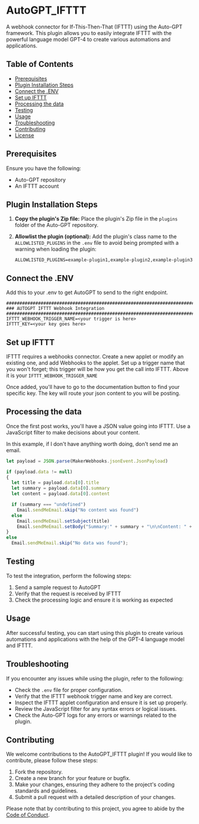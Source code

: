 # AutoGPT_IFTTT
A webhook connector for If-This-Then-That (IFTTT) using the Auto-GPT framework. This plugin allows you to easily integrate IFTTT with the powerful language model GPT-4 to create various automations and applications.

## Table of Contents

- [Prerequisites](#prerequisites)
- [Plugin Installation Steps](#plugin-installation-steps)
- [Connect the .ENV](#connect-the-env)
- [Set up IFTTT](#set-up-ifttt)
- [Processing the data](#processing-the-data)
- [Testing](#testing)
- [Usage](#usage)
- [Troubleshooting](#troubleshooting)
- [Contributing](#contributing)
- [License](#license)

## Prerequisites

Ensure you have the following:

- Auto-GPT repository
- An IFTTT account

## Plugin Installation Steps

1. **Copy the plugin's Zip file:**
   Place the plugin's Zip file in the `plugins` folder of the Auto-GPT repository.

2. **Allowlist the plugin (optional):**
   Add the plugin's class name to the `ALLOWLISTED_PLUGINS` in the `.env` file to avoid being prompted with a warning when loading the plugin:

   ```shell
   ALLOWLISTED_PLUGINS=example-plugin1,example-plugin2,example-plugin3
   ```

## Connect the .ENV

Add this to your .env to get AutoGPT to send to the right endpoint.

```
################################################################################
### AUTOGPT IFTTT Webhook Integration
################################################################################
IFTTT_WEBHOOK_TRIGGER_NAME=<your trigger is here>
IFTTT_KEY=<your key goes here>
```

## Set up IFTTT

IFTTT requires a webhooks connector. Create a new applet or modify an existing one, and add Webhooks to the applet. Set up a trigger name that you won't forget; 
this trigger will be how you get the call into IFTTT. Above it is your ```IFTTT_WEBHOOK_TRIGGER_NAME```

Once added, you'll have to go to the documentation button to find your specific key. The key will route your json content to you will be posting.

## Processing the data

Once the first post works, you'll have a JSON value going into IFTTT. Use a JavaScript filter to make decisions about your content.

In this example, if I don't have anything worth doing, don't send me an email.

```javascript
let payload = JSON.parse(MakerWebhooks.jsonEvent.JsonPayload)

if (payload.data != null)
{  
  let title = payload.data[0].title
  let summary = payload.data[0].summary
  let content = payload.data[0].content

  if (summary === "undefined")
    Email.sendMeEmail.skip("No content was found")
  else
    Email.sendMeEmail.setSubject(title)
    Email.sendMeEmail.setBody("Summary:" + summary + "\n\nContent: " + content)
}
else
  Email.sendMeEmail.skip("No data was found");
```

## Testing

To test the integration, perform the following steps:

1. Send a sample request to AutoGPT
2. Verify that the request is received by IFTTT
3. Check the processing logic and ensure it is working as expected

## Usage

After successful testing, you can start using this plugin to create various automations and applications with the help of the GPT-4 language model and IFTTT.

## Troubleshooting

If you encounter any issues while using the plugin, refer to the following:

- Check the `.env` file for proper configuration.
- Verify that the IFTTT webhook trigger name and key are correct.
- Inspect the IFTTT applet configuration and ensure it is set up properly.
- Review the JavaScript filter for any syntax errors or logical issues.
- Check the Auto-GPT logs for any errors or warnings related to the plugin.

## Contributing

We welcome contributions to the AutoGPT_IFTTT plugin! If you would like to contribute, please follow these steps:

1. Fork the repository.
2. Create a new branch for your feature or bugfix.
3. Make your changes, ensuring they adhere to the project's coding standards and guidelines.
4. Submit a pull request with a detailed description of your changes.

Please note that by contributing to this project, you agree to abide by the [Code of Conduct](CODE_OF_CONDUCT.md).
